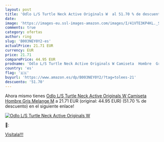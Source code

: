 ```yaml
---
layout: post
title: 'Odlo L/S Turtle Neck Active Originals W  al 51.70 % de descuento'
date: 
image: 'https://images-eu.ssl-images-amazon.com/images/I/41VTE3KP4KL._SL200_.jpg'
comments: true
category: ofertas
author: ring
slug: 'B003NEY0Y2-es'
actualPrice: 21.71 EUR
currency: EUR
price: 21.71
comparePrice: 44.95 EUR
prodname: 'Odlo L/S Turtle Neck Active Originals W Camiseta  Hombre  Gris  Melange   M'
country: 'es'
flag: '🇪🇸'
buyurl: 'https://www.amazon.es/dp/B003NEY0Y2/?tag=tolees-21'
descuento: '51.70'
---
```


Ahora mismo tienes [Odlo L/S Turtle Neck Active Originals W Camiseta  Hombre  Gris  Melange   M](https://www.amazon.es/dp/B003NEY0Y2/?tag=tolees-21) a 21.71 EUR (original: 44.95 EUR) (51.70 %  de descuento) en el siguiente enlace!

[![Odlo L/S Turtle Neck Active Originals W ](https://images-eu.ssl-images-amazon.com/images/I/41VTE3KP4KL._SL200_.jpg)](https://www.amazon.es/dp/B003NEY0Y2/?tag=tolees-21)

🔎:


[Visítala!!!](https://www.amazon.es/dp/B003NEY0Y2/?tag=tolees-21)
